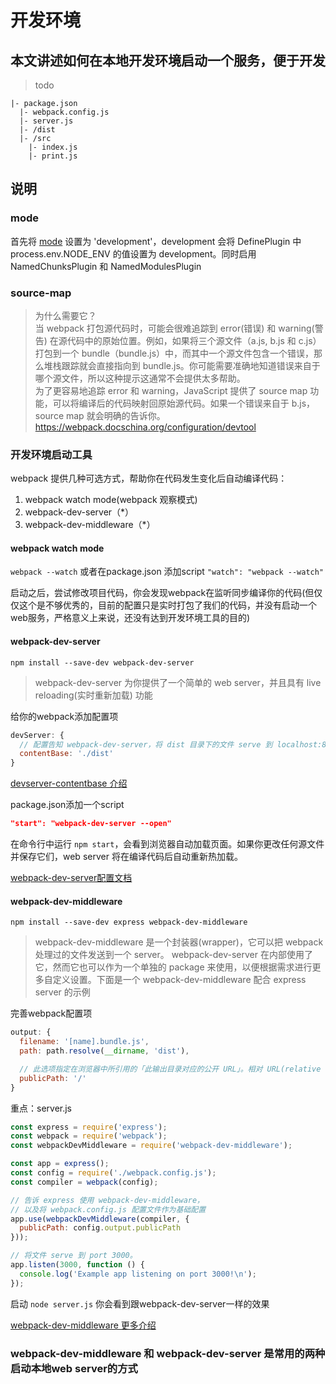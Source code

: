 # 开发环境

## 本文讲述如何在本地开发环境启动一个服务，便于开发

> todo

```
|- package.json
  |- webpack.config.js
  |- server.js
  |- /dist
  |- /src
    |- index.js
    |- print.js
```



## 说明

### mode

首先将 [mode](https://webpack.docschina.org/concepts/mode/#mode-development) 设置为 'development'，development 会将 DefinePlugin 中 process.env.NODE_ENV 的值设置为 development。同时启用 NamedChunksPlugin 和 NamedModulesPlugin

### source-map

> 为什么需要它？  
当 webpack 打包源代码时，可能会很难追踪到 error(错误) 和 warning(警告) 在源代码中的原始位置。例如，如果将三个源文件（a.js, b.js 和 c.js）打包到一个 bundle（bundle.js）中，而其中一个源文件包含一个错误，那么堆栈跟踪就会直接指向到 bundle.js。你可能需要准确地知道错误来自于哪个源文件，所以这种提示这通常不会提供太多帮助。  
为了更容易地追踪 error 和 warning，JavaScript 提供了 source map 功能，可以将编译后的代码映射回原始源代码。如果一个错误来自于 b.js，source map 就会明确的告诉你。
<https://webpack.docschina.org/configuration/devtool>


### 开发环境启动工具

webpack 提供几种可选方式，帮助你在代码发生变化后自动编译代码：

1. webpack watch mode(webpack 观察模式)
2. webpack-dev-server（*）
3. webpack-dev-middleware（*）

#### webpack watch mode

`webpack --watch` 或者在package.json 添加script `"watch": "webpack --watch"`

启动之后，尝试修改项目代码，你会发现webpack在监听同步编译你的代码(但仅仅这个是不够优秀的，目前的配置只是实时打包了我们的代码，并没有启动一个web服务，严格意义上来说，还没有达到开发环境工具的目的)

#### webpack-dev-server

`npm install --save-dev webpack-dev-server`

> webpack-dev-server 为你提供了一个简单的 web server，并且具有 live reloading(实时重新加载) 功能

给你的webpack添加配置项

``` javascript
devServer: {
  // 配置告知 webpack-dev-server，将 dist 目录下的文件 serve 到 localhost:8080
  contentBase: './dist'
}
```
[devserver-contentbase 介绍](https://webpack.docschina.org/configuration/dev-server/#devserver-contentbase)

package.json添加一个script
```json
"start": "webpack-dev-server --open"
```

在命令行中运行 `npm start`，会看到浏览器自动加载页面。如果你更改任何源文件并保存它们，web server 将在编译代码后自动重新热加载。

[webpack-dev-server配置文档](https://webpack.docschina.org/configuration/dev-server)

#### webpack-dev-middleware

`npm install --save-dev express webpack-dev-middleware`

> webpack-dev-middleware 是一个封装器(wrapper)，它可以把 webpack 处理过的文件发送到一个 server。 webpack-dev-server 在内部使用了它，然而它也可以作为一个单独的 package 来使用，以便根据需求进行更多自定义设置。下面是一个 webpack-dev-middleware 配合 express server 的示例

完善webpack配置项

``` js
output: {
  filename: '[name].bundle.js',
  path: path.resolve(__dirname, 'dist'),

  // 此选项指定在浏览器中所引用的「此输出目录对应的公开 URL」。相对 URL(relative URL) 会被相对于 HTML 页面（或 <base> 标签）解析。相对于服务的 URL(Server-relative URL)，相对于协议的 URL(protocol-relative URL) 或绝对 URL(absolute URL) 也可是可能用到的，或者有时必须用到，例如：当将资源托管到 CDN 时
  publicPath: '/'
}

```

重点：server.js

``` js
const express = require('express');
const webpack = require('webpack');
const webpackDevMiddleware = require('webpack-dev-middleware');

const app = express();
const config = require('./webpack.config.js');
const compiler = webpack(config);

// 告诉 express 使用 webpack-dev-middleware，
// 以及将 webpack.config.js 配置文件作为基础配置
app.use(webpackDevMiddleware(compiler, {
  publicPath: config.output.publicPath
}));

// 将文件 serve 到 port 3000。
app.listen(3000, function () {
  console.log('Example app listening on port 3000!\n');
});

```

启动 `node server.js` 你会看到跟webpack-dev-server一样的效果 

[webpack-dev-middleware 更多介绍](https://www.npmjs.com/package/webpack-dev-middleware)

### webpack-dev-middleware 和 webpack-dev-server 是常用的两种启动本地web server的方式